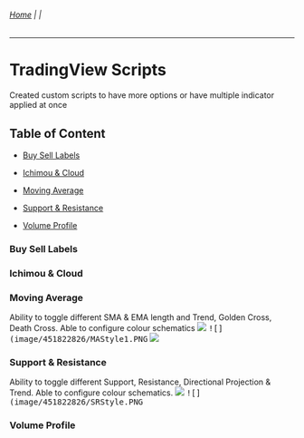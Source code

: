 ###### [Home](https://github.com/RyKaj/PineScript/blob/master/README.md) |  |
------------

  

# TradingView Scripts

  

Created custom scripts to have more options or have multiple indicator applied at once

  

## Table of Content

- [Buy Sell Labels](#bsl)

- [Ichimou & Cloud](#ic)

- [Moving Average](#ma)

- [Support & Resistance](#sr)

- [Volume Profile](#vp)

  

<a  name="bsl"  />

### Buy Sell Labels

  

<a  name="ic"  />

### Ichimou & Cloud

  

<a  name="ma"  />

### Moving Average
Ability to toggle different SMA & EMA length and Trend, Golden Cross, Death Cross. Able to configure colour schematics 
<kbd>![](image/451822826/MAInput.PNG)</kbd>
<kbd>![](image/451822826/MAStyle1.PNG</kbd>
<kbd>![](image/451822826/MAStyle2.PNG)</kbd>
  

<a  name="sr"  />

### Support & Resistance
Ability to toggle different Support, Resistance, Directional Projection & Trend. Able to configure colour schematics.
<kbd>![](image/451822826/SRInput.PNG)</kbd>
<kbd>![](image/451822826/SRStyle.PNG</kbd>

<a  name="vp"  />

### Volume Profile